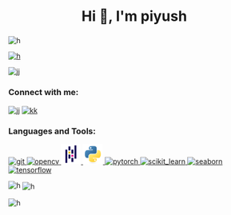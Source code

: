 <h1 align="center">Hi 👋, I'm piyush</h1>
<h3 align="center"></h3>

<p align="left"> <img src="https://komarev.com/ghpvc/?username=h&label=Profile%20views&color=0e75b6&style=flat" alt="h" /> </p>

<p align="left"> <a href="https://github.com/ryo-ma/github-profile-trophy"><img src="https://github-profile-trophy.vercel.app/?username=h" alt="h" /></a> </p>

<p align="left"> <a href="https://twitter.com/jj" target="blank"><img src="https://img.shields.io/twitter/follow/jj?logo=twitter&style=for-the-badge" alt="jj" /></a> </p>

<h3 align="left">Connect with me:</h3>
<p align="left">
<a href="https://twitter.com/jj" target="blank"><img align="center" src="https://raw.githubusercontent.com/rahuldkjain/github-profile-readme-generator/master/src/images/icons/Social/twitter.svg" alt="jj" height="30" width="40" /></a>
<a href="https://stackoverflow.com/users/kk" target="blank"><img align="center" src="https://raw.githubusercontent.com/rahuldkjain/github-profile-readme-generator/master/src/images/icons/Social/stack-overflow.svg" alt="kk" height="30" width="40" /></a>
</p>

<h3 align="left">Languages and Tools:</h3>
<p align="left"> <a href="https://git-scm.com/" target="_blank" rel="noreferrer"> <img src="https://www.vectorlogo.zone/logos/git-scm/git-scm-icon.svg" alt="git" width="40" height="40"/> </a> <a href="https://opencv.org/" target="_blank" rel="noreferrer"> <img src="https://www.vectorlogo.zone/logos/opencv/opencv-icon.svg" alt="opencv" width="40" height="40"/> </a> <a href="https://pandas.pydata.org/" target="_blank" rel="noreferrer"> <img src="https://raw.githubusercontent.com/devicons/devicon/2ae2a900d2f041da66e950e4d48052658d850630/icons/pandas/pandas-original.svg" alt="pandas" width="40" height="40"/> </a> <a href="https://www.python.org" target="_blank" rel="noreferrer"> <img src="https://raw.githubusercontent.com/devicons/devicon/master/icons/python/python-original.svg" alt="python" width="40" height="40"/> </a> <a href="https://pytorch.org/" target="_blank" rel="noreferrer"> <img src="https://www.vectorlogo.zone/logos/pytorch/pytorch-icon.svg" alt="pytorch" width="40" height="40"/> </a> <a href="https://scikit-learn.org/" target="_blank" rel="noreferrer"> <img src="https://upload.wikimedia.org/wikipedia/commons/0/05/Scikit_learn_logo_small.svg" alt="scikit_learn" width="40" height="40"/> </a> <a href="https://seaborn.pydata.org/" target="_blank" rel="noreferrer"> <img src="https://seaborn.pydata.org/_images/logo-mark-lightbg.svg" alt="seaborn" width="40" height="40"/> </a> <a href="https://www.tensorflow.org" target="_blank" rel="noreferrer"> <img src="https://www.vectorlogo.zone/logos/tensorflow/tensorflow-icon.svg" alt="tensorflow" width="40" height="40"/> </a> </p>

<p><img align="left" src="https://github-readme-stats.vercel.app/api/top-langs?username=h&show_icons=true&locale=en&layout=compact" alt="h" /></p>

<p>&nbsp;<img align="center" src="https://github-readme-stats.vercel.app/api?username=h&show_icons=true&locale=en" alt="h" /></p>

<p><img align="center" src="https://github-readme-streak-stats.herokuapp.com/?user=h&" alt="h" /></p>
